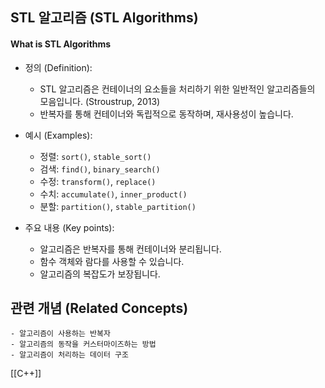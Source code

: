 
## STL 알고리즘 (STL Algorithms)

#### What is STL Algorithms

- 정의 (Definition):
	- STL 알고리즘은 컨테이너의 요소들을 처리하기 위한 일반적인 알고리즘들의 모음입니다. (Stroustrup, 2013)
	- 반복자를 통해 컨테이너와 독립적으로 동작하며, 재사용성이 높습니다.

- 예시 (Examples):
	- 정렬: `sort()`, `stable_sort()`
	- 검색: `find()`, `binary_search()`
	- 수정: `transform()`, `replace()`
	- 수치: `accumulate()`, `inner_product()`
	- 분할: `partition()`, `stable_partition()`

- 주요 내용 (Key points):
	- 알고리즘은 반복자를 통해 컨테이너와 분리됩니다.
	- 함수 객체와 람다를 사용할 수 있습니다.
	- 알고리즘의 복잡도가 보장됩니다.

## 관련 개념 (Related Concepts)
	- 알고리즘이 사용하는 반복자
	- 알고리즘의 동작을 커스터마이즈하는 방법
	- 알고리즘이 처리하는 데이터 구조 

[[C++]]  